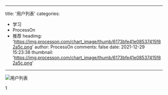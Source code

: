
---
title: '用户列表'
categories: 
 - 学习
 - ProcessOn
 - 推荐
headimg: 'https://img.processon.com/chart_image/thumb/6173bfe41e08537415f82a5c.png'
author: ProcessOn
comments: false
date: 2021-12-29 15:23:38
thumbnail: 'https://img.processon.com/chart_image/thumb/6173bfe41e08537415f82a5c.png'
---

<div>   
<img class="thumb" alt="用户列表" src="https://img.processon.com/chart_image/thumb/6173bfe41e08537415f82a5c.png" referrerpolicy="no-referrer">
<p>1</p>  
</div>
            
